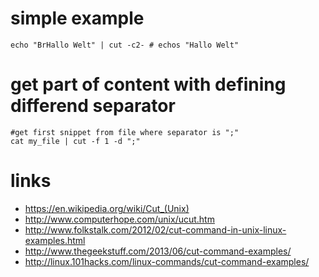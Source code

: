 # simple example

```
echo "BrHallo Welt" | cut -c2- # echos "Hallo Welt"
```

# get part of content with defining differend separator

```
#get first snippet from file where separator is ";"
cat my_file | cut -f 1 -d ";"
```

# links

* https://en.wikipedia.org/wiki/Cut_(Unix)
* http://www.computerhope.com/unix/ucut.htm
* http://www.folkstalk.com/2012/02/cut-command-in-unix-linux-examples.html
* http://www.thegeekstuff.com/2013/06/cut-command-examples/
* http://linux.101hacks.com/linux-commands/cut-command-examples/
